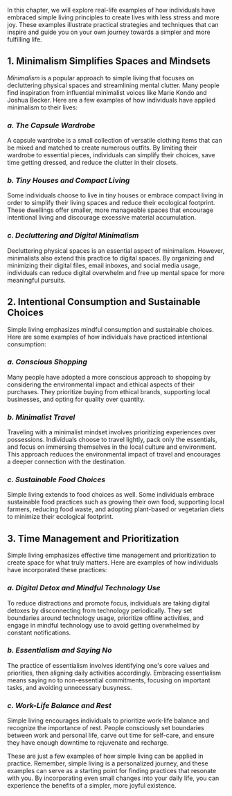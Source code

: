
In this chapter, we will explore real-life examples of how individuals have embraced simple living principles to create lives with less stress and more joy. These examples illustrate practical strategies and techniques that can inspire and guide you on your own journey towards a simpler and more fulfilling life.

**1. Minimalism Simplifies Spaces and Mindsets**
------------------------------------------------

*Minimalism* is a popular approach to simple living that focuses on decluttering physical spaces and streamlining mental clutter. Many people find inspiration from influential minimalist voices like Marie Kondo and Joshua Becker. Here are a few examples of how individuals have applied minimalism to their lives:

### *a. The Capsule Wardrobe*

A capsule wardrobe is a small collection of versatile clothing items that can be mixed and matched to create numerous outfits. By limiting their wardrobe to essential pieces, individuals can simplify their choices, save time getting dressed, and reduce the clutter in their closets.

### *b. Tiny Houses and Compact Living*

Some individuals choose to live in tiny houses or embrace compact living in order to simplify their living spaces and reduce their ecological footprint. These dwellings offer smaller, more manageable spaces that encourage intentional living and discourage excessive material accumulation.

### *c. Decluttering and Digital Minimalism*

Decluttering physical spaces is an essential aspect of minimalism. However, minimalists also extend this practice to digital spaces. By organizing and minimizing their digital files, email inboxes, and social media usage, individuals can reduce digital overwhelm and free up mental space for more meaningful pursuits.

**2. Intentional Consumption and Sustainable Choices**
------------------------------------------------------

Simple living emphasizes mindful consumption and sustainable choices. Here are some examples of how individuals have practiced intentional consumption:

### *a. Conscious Shopping*

Many people have adopted a more conscious approach to shopping by considering the environmental impact and ethical aspects of their purchases. They prioritize buying from ethical brands, supporting local businesses, and opting for quality over quantity.

### *b. Minimalist Travel*

Traveling with a minimalist mindset involves prioritizing experiences over possessions. Individuals choose to travel lightly, pack only the essentials, and focus on immersing themselves in the local culture and environment. This approach reduces the environmental impact of travel and encourages a deeper connection with the destination.

### *c. Sustainable Food Choices*

Simple living extends to food choices as well. Some individuals embrace sustainable food practices such as growing their own food, supporting local farmers, reducing food waste, and adopting plant-based or vegetarian diets to minimize their ecological footprint.

**3. Time Management and Prioritization**
-----------------------------------------

Simple living emphasizes effective time management and prioritization to create space for what truly matters. Here are examples of how individuals have incorporated these practices:

### *a. Digital Detox and Mindful Technology Use*

To reduce distractions and promote focus, individuals are taking digital detoxes by disconnecting from technology periodically. They set boundaries around technology usage, prioritize offline activities, and engage in mindful technology use to avoid getting overwhelmed by constant notifications.

### *b. Essentialism and Saying No*

The practice of essentialism involves identifying one's core values and priorities, then aligning daily activities accordingly. Embracing essentialism means saying no to non-essential commitments, focusing on important tasks, and avoiding unnecessary busyness.

### *c. Work-Life Balance and Rest*

Simple living encourages individuals to prioritize work-life balance and recognize the importance of rest. People consciously set boundaries between work and personal life, carve out time for self-care, and ensure they have enough downtime to rejuvenate and recharge.

These are just a few examples of how simple living can be applied in practice. Remember, simple living is a personalized journey, and these examples can serve as a starting point for finding practices that resonate with you. By incorporating even small changes into your daily life, you can experience the benefits of a simpler, more joyful existence.
